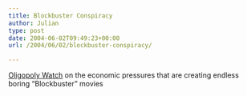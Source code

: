 ```yaml
---
title: Blockbuster Conspiracy
author: Julian
type: post
date: 2004-06-02T09:49:23+00:00
url: /2004/06/02/blockbuster-conspiracy/

---
```

[Oligopoly Watch][1] on the economic pressures that are creating endless boring &#8220;Blockbuster&#8221; movies

 [1]: http://www.oligopolywatch.com/2004/05/29.html#a365